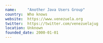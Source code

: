 ```yaml
---
name:     "Another Java Users Group"
country:  Who knows
website:  https://www.venezuela.org
twitter:  https://twitter.com/venezuelajug
location: Unknown
founded_date: 2000-01-01
---
```

